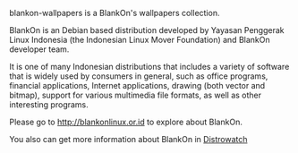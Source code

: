 blankon-wallpapers is a BlankOn's wallpapers collection.
 
BlankOn is an Debian based distribution developed by Yayasan Penggerak Linux Indonesia (the Indonesian Linux Mover Foundation) and BlankOn developer team.

It is one of many Indonesian distributions that includes a variety of software that is widely used by consumers in general, such as office programs, financial applications, Internet applications, drawing (both vector and bitmap), support for various multimedia file formats, as well as other interesting programs.

Please go to http://blankonlinux.or.id to explore about BlankOn.

You also can get more information about BlankOn in [Distrowatch](http://distrowatch.com/table.php?distribution=blankon) 
